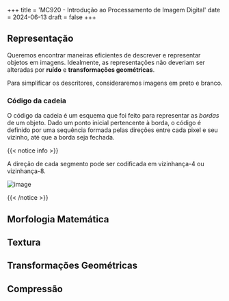 +++
title = 'MC920 - Introdução ao Processamento de Imagem Digital'
date = 2024-06-13
draft = false
+++

## Representação
Queremos encontrar maneiras eficientes de descrever e representar objetos em imagens.
Idealmente, as representações não deveriam ser alteradas por **ruído** e **transformações geométricas**.

Para simplificar os descritores, consideraremos imagens em preto e branco.

### Código da cadeia

O código da cadeia é um esquema que foi feito para representar as *bordas* de um objeto.
Dado um ponto inicial pertencente à borda, o código é definido por uma sequência formada pelas direções entre cada pixel e seu vizinho, até que a borda seja fechada.

{{< notice info >}}

A direção de cada segmento pode ser codificada em vizinhança-4 ou vizinhança-8.

![image](/mc920/neighboring.png "400")

{{< /notice >}}

## Morfologia Matemática

## Textura

## Transformações Geométricas

## Compressão
